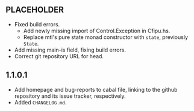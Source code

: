 PLACEHOLDER
-----
* Fixed build errors.
  * Add newly missing import of Control.Exception in Cfipu.hs.
  * Replace mtl's pure state monad constructor with `state`, previously
    `State`.
* Add missing main-is field, fixing build errors.
* Correct git repository URL for head.

1.1.0.1
-----
* Add homepage and bug-reports to cabal file, linking to the github repository
  and its issue tracker, respectively.
* Added `CHANGELOG.md`.
